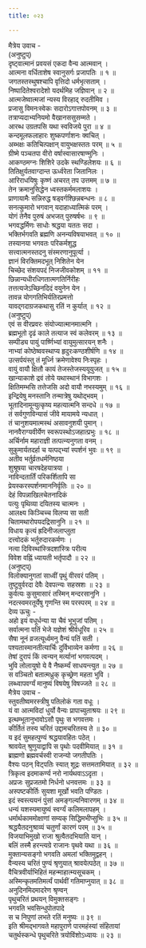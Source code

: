 ```yaml
---
title: ०२३

---
```

मैत्रेय उवाच -  
(अनुष्टुप्)  
दृष्ट्वात्मानं प्रवयसं एकदा वैन्य आत्मवान् ।  
आत्मना वर्धिताशेष स्वानुसर्गः प्रजापतिः ॥ १ ॥  
जगतस्तस्थुषश्चापि वृत्तिदो धर्मभृत्सताम् ।  
निष्पादितेश्वरादेशो यदर्थमिह जज्ञिवान् ॥ २ ॥  
आत्मजेष्वात्मजां न्यस्य विरहाद् रुदतीमिव ।  
प्रजासु विमनःस्वेकः सदारोऽगात्तपोवनम् ॥ ३ ॥  
तत्राप्यदाभ्यनियमो वैखानससुसम्मते ।  
आरब्ध उग्रतपसि यथा स्वविजये पुरा ॥ ४ ॥  
कन्दमूलफलाहारः शुष्कपर्णाशनः क्वचित् ।  
अब्भक्षः कतिचित्पक्षान् वायुभक्षस्ततः परम् ॥ ५ ॥  
ग्रीष्मे पञ्चतपा वीरो वर्षास्वासारषाण्मुनिः ।  
आकण्ठमग्नः शिशिरे उदके स्थण्डिलेशयः ॥ ६ ॥  
तितिक्षुर्यतवाग्दान्त ऊर्ध्वरेता जितानिलः ।  
आरिराधयिषुः कृष्णं अचरत् तप उत्तमम् ॥ ७ ॥  
तेन क्रमानुसिद्धेन ध्वस्तकर्ममलाशयः ।  
प्राणायामैः सन्निरुद्ध षड्वर्गश्छिन्नबन्धनः ॥ ८ ॥  
सनत्कुमारो भगवान् यदाहाध्यात्मिकं परम् ।  
योगं तेनैव पुरुषं अभजत् पुरुषर्षभः ॥ ९ ॥  
भगवद्धर्मिणः साधोः श्रद्धया यततः सदा ।  
भक्तिर्भगवति ब्रह्मणि अनन्यविषयाभवत् ॥ १० ॥  
तस्यानया भगवतः परिकर्मशुद्ध  
सत्त्वात्मनस्तदनु संस्मरणानुपूर्त्या ।  
ज्ञानं विरक्तिमदभूत् निशितेन येन  
चिच्छेद संशयपदं निजजीवकोशम् ॥ ११ ॥  
छिन्नान्यधीरधिगतात्मगतिर्निरीहः  
तत्तत्यजेऽच्छिनदिदं वयुनेन येन ।  
तावन्न योगगतिभिर्यतिरप्रमत्तो  
यावद्गदाग्रजकथासु रतिं न कुर्यात् ॥ १२ ॥  
(अनुष्टुप्)  
एवं स वीरप्रवरः संयोज्यात्मानमात्मनि ।  
ब्रह्मभूतो दृढं काले तत्याज स्वं कलेवरम् ॥ १३ ॥  
सम्पीड्य पायुं पार्ष्णिभ्यां वायुमुत्सारयन् शनैः ।  
नाभ्यां कोष्ठेष्ववस्थाप्य हृदुरःकण्ठशीर्षणि ॥ १४ ॥  
उत्सर्पयंस्तु तं मूर्ध्नि क्रमेणावेश्य निःस्पृहः ।  
वायुं वायौ क्षितौ कायं तेजस्तेजस्ययूयुजत् ॥ १५ ॥  
खान्याकाशे द्रवं तोये यथास्थानं विभागशः ।  
क्षितिमम्भसि तत्तेजसि अदो वायौ नभस्यमुम् ॥ १६ ॥  
इन्द्रियेषु मनस्तानि तन्मात्रेषु यथोद्भवम् ।  
भूतादिनामून्युत्कृष्य महत्यात्मनि सन्दधे ॥ १७ ॥  
तं सर्वगुणविन्यासं जीवे मायामये न्यधात् ।  
तं चानुशयमात्मस्थं असावनुशयी पुमान् ।  
नानवैराग्यवीर्येण स्वरूपस्थोऽजहात्प्रभुः ॥ १८ ॥  
अर्चिर्नाम महाराज्ञी तत्पत्न्यनुगता वनम् ।  
सुकुमार्यतदर्हा च यत्पद्भ्यां स्पर्शनं भुवः ॥ १९ ॥  
अतीव भर्तुर्व्रतधर्मनिष्ठया  
शुश्रूषया चारषदेहयात्रया ।  
नाविन्दतार्तिं परिकर्शितापि सा  
प्रेयस्करस्पर्शनमाननिर्वृतिः ॥ २० ॥  
देहं विपन्नाखिलचेतनादिकं  
पत्युः पृथिव्या दयितस्य चात्मनः ।  
आलक्ष्य किञ्चिच्च विलप्य सा सती  
चितामथारोपयदद्रिसानुनि ॥ २१ ॥  
विधाय कृत्यं ह्रदिनीजलाप्लुता  
दत्त्वोदकं भर्तुरुदारकर्मणः ।  
नत्वा दिविस्थांस्त्रिदशांस्त्रिः परीत्य  
विवेश वह्निं ध्यायती भर्तृपादौ ॥ २२ ॥  
(अनुष्ट्प्)  
विलोक्यानुगतां साध्वीं पृथुं वीरवरं पतिम् ।  
तुष्टुवुर्वरदा देवैः देवपत्न्यः सहस्रशः ॥ २३ ॥  
कुर्वत्यः कुसुमासारं तस्मिन् मन्दरसानुनि ।  
नदत्स्वमरतूर्येषु गृणन्ति स्म परस्परम् ॥ २४ ॥  
देव्य ऊचुः -  
अहो इयं वधूर्धन्या या चैवं भूभुजां पतिम् ।  
सर्वात्मना पतिं भेजे यज्ञेशं श्रीर्वधूरिव ॥ २५ ॥  
सैषा नूनं व्रजत्यूर्ध्वमनु वैन्यं पतिं सती ।  
पश्यतास्मानतीत्यार्चिः दुर्विभाव्येन कर्मणा ॥ २६ ॥  
तेषां दुरापं किं त्वन्यन् मर्त्यानां भगवत्पदम् ।  
भुवि लोलायुषो ये वै नैष्कर्म्यं साधयन्त्युत ॥ २७ ॥  
स वञ्चितो बतात्मध्रुक् कृच्छ्रेण महता भुवि ।  
लब्ध्वापवर्ग्यं मानुष्यं विषयेषु विषज्जते ॥ २८ ॥  
मैत्रेय उवाच -  
स्तुवतीष्वमरस्त्रीषु पतिलोकं गता वधूः ।  
यं वा आत्मविदां धुर्यो वैन्यः प्रापाच्युताश्रयः ॥ २९ ॥  
इत्थम्भूतानुभावोऽसौ पृथुः स भगवत्तमः ।  
कीर्तितं तस्य चरितं उद्दामचरितस्य ते ॥ ३० ॥  
य इदं सुमहत्पुण्यं श्रद्धयावहितः पठेत् ।  
श्रावयेत् श्रुणुयाद्वापि स पृथोः पदवीमियात् ॥ ३१ ॥  
ब्राह्मणो ब्रह्मवर्चस्वी राजन्यो जगतीपतिः ।  
वैश्यः पठन् विट्पतिः स्यात् शूद्रः सत्तमतामियात् ॥ ३२ ॥  
त्रिकृत्व इदमाकर्ण्य नरो नार्यथवाऽऽदृता ।  
अप्रजः सुप्रजतमो निर्धनो धनवत्तमः ॥ ३३ ॥  
अस्पष्टकीर्तिः सुयशा मूर्खो भवति पण्डितः ।  
इदं स्वस्त्ययनं पुंसां अमङ्‌गल्यनिवारणम् ॥ ३४ ॥  
धन्यं यशस्यमायुष्यं स्वर्ग्यं कलिमलापहम् ।  
धर्मार्थकाममोक्षाणां सम्यक् सिद्धिमभीप्सुभिः ॥ ३५ ॥  
श्रद्धयैतदनुश्राव्यं चतुर्णां कारणं परम् ॥ ३५ ॥  
विजयाभिमुखो राजा श्रुत्वैतदभियाति यान् ।  
बलिं तस्मै हरन्त्यग्रे राजानः पृथवे यथा ॥ ३६ ॥  
मुक्तान्यसङ्‌गो भगवति अमलां भक्तिमुद्वहन् ।  
वैन्यस्य चरितं पुण्यं श्रृणुयात् श्रावयेत्पठेत् ॥ ३७ ॥  
वैचित्रवीर्याभिहितं महन्माहात्म्यसूचकम् ।  
अस्मिन्कृतमतिमर्त्यं पार्थवीं गतिमाप्नुयात् ॥ ३८ ॥  
अनुदिनमिदमादरेण श्रृण्वन्  
पृथुचरितं प्रथयन् विमुक्तसङ्‌गः ।  
भगवति भवसिन्धुपोतपादे  
स च निपुणां लभते रतिं मनुष्यः ॥ ३९ ॥  
इति श्रीमद्‌भागवते महापुराणे पारमहंस्यां संहितायां  
चतुर्थस्कन्धे पृथुचरिते त्रयोविंशोऽध्यायः ॥ २३ ॥